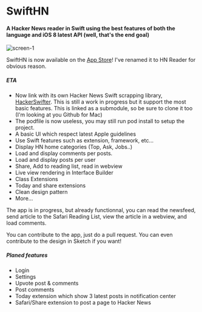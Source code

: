 SwiftHN
=======

#### A Hacker News reader in Swift using the best features of both the language and iOS 8 latest API (well, that's the end goal)


![screen-1](https://raw.githubusercontent.com/Dimillian/SwiftHN/master/git_images/images.png)

SwiftHN is now available on the [App Store](https://itunes.apple.com/WebObjects/MZStore.woa/wa/viewSoftware?id=919243741&mt=8)! I've renamed it to HN Reader for obvious reason. 

##### ETA

* Now link with its own Hacker News Swift scrapping library, [HackerSwifter](https://github.com/Dimillian/HackerSwifter). This is still a work in progress but it support the most basic features. This is linked as a submodule, so be sure to clone it too (I'm looking at you Github for Mac)
* The podfile is now useless, you may still run pod install to setup the project.
* A basic UI which respect latest Apple guidelines
* Use Swift features such as extension, framework, etc...
* Display HN home categories (Top, Ask, Jobs..)
* Load and display comments per posts.
* Load and display posts per user
* Share, Add to reading list, read in webview
* Live view rendering in Interface Builder
* Class Extensions
* Today and share extensions
* Clean design pattern
* More...

The app is in progress, but already functionnal, you can read the newsfeed, send article to the Safari Reading List, view the article in a webview, and load comments. 

You can contribute to the app, just do a pull request. You can even contribute to the design in Sketch if you want!

##### Planed features

* Login
* Settings
* Upvote post & comments
* Post comments
* Today extension which show 3 latest posts in notification center
* Safari/Share extension to post a page to Hacker News



